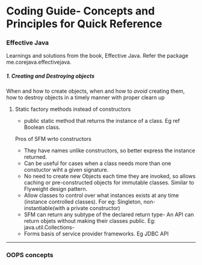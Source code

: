 Coding Guide- Concepts and Principles for Quick Reference
=======================================================

### Effective Java

Learnings and solutions from the book, Effective Java. Refer the package me.corejava.effectivejava.

##### 1. Creating and Destroying objects

When and how to create objects, when and how to *avoid* creating them, how to destroy objects in a timely manner
with proper clearn up

1. Static factory methods instead of constructors

    - public static method that returns the instance of a class. Eg ref Boolean class.
    
    Pros of SFM wrto constructors
    
    - They have names unlike constructors, so better express the instance returned.
    - Can be useful for cases when a class needs more than one constuctor wiht a given signature. 
    - No need to create new Objects each time they are invoked, so allows caching or pre-constructed objects for
      immutable classes. Similar to Flyweight design pattern.
    - Allow classes to control over what instances exists at any time (instance controlled classes).
      For eg: Singleton, non-instantiable(with a private constructor)
    - SFM can return any subtype of the declared return type- An API can return objets without making their classes public. 
      Eg: java.util.Collections- 
    - Forms basis of service provider frameworks. Eg JDBC API
      
    
    


___

### OOPS concepts